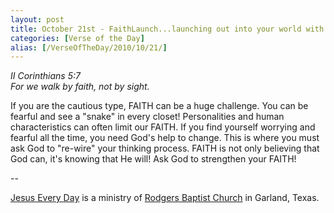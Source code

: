 ```yaml
---
layout: post
title: October 21st - FaithLaunch...launching out into your world with
categories: [Verse of the Day]
alias: [/VerseOfTheDay/2010/10/21/]
---
```


_II Corinthians 5:7  
For we walk by faith, not by sight._

If you are the cautious type, FAITH can be a huge challenge. You
can be fearful and see a "snake" in every closet! Personalities and
human characteristics can often limit our FAITH. If you find yourself
worrying and fearful all the time, you need God's help to change. This
is where you must ask God to "re-wire" your thinking process. FAITH is
not only believing that God can, it's knowing that He will! Ask God to
strengthen your FAITH!

 --

<a href=http://jesuseveryday.net>Jesus Every Day</a> is a ministry of <a href=http://rodgersbaptist.net>Rodgers Baptist Church</a> in Garland, Texas.
